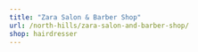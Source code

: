 ```yaml
---
title: "Zara Salon & Barber Shop"
url: /north-hills/zara-salon-and-barber-shop/
shop: hairdresser
---
```

